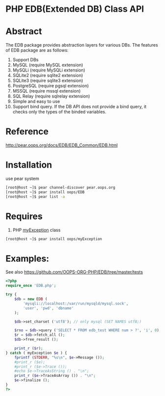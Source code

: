 # PHP EDB(Extended DB) Class API

# Abstract

The EDB package provides abstraction layers for various DBs. The features of EDB package are as follows:

1. Support DBs
 1. MySQL (require MySQL extension)
 2. MySQLi (require MySQLi extension)
 3. SQLite2 (require sqlite2 extension)
 4. SQLite3 (require sqlite3 extension)
 5. PostgreSQL (require pgsql extension)
 6. MSSQL (require mssql extension)
 7. SQL Relay (require sqlrelay extension)
2. Simple and easy to use
3. Support bind query. If the DB API does not provide a bind query, it checks only the types of the binded variables.

# Reference

http://pear.oops.org/docs/EDB/EDB_Common/EDB.html

# Installation

use pear system

```sh
[root@host ~]$ pear channel-discover pear.oops.org
[root@host ~]$ pear install oops/EDB
[root@host ~]$ pear list -a
```

# Requires

1. PHP [myException](https://github.com/OOPS-ORG-PHP/myException) class

```sh
[root@host ~]$ pear install oops/myException
```

# Examples:

See also https://github.com/OOPS-ORG-PHP/EDB/tree/master/tests

```php
<?php
require_once 'EDB.php';

try {
    $db = new EDB (
        'mysqli://localhost:/var/run/mysqld/mysql.sock',
        'user', 'pwd', 'dbname'
    );

    $db->set_charset ('utf8'); // only mysql (SET NAMES utf8;)

    $rno = $db->query ('SELECT * FROM edb_test WHERE num > ?', 'i', 0);
    $r = $db->fetch_all ();
    $db->free_result ();

    print_r ($r);
} catch ( myException $e ) {
    fprintf (STDERR, "%s\n", $e->Message ());
    #print_r ($e);
    #print_r ($e->Trace ());
    #echo $e->TraceAsString () . "\n";
    print_r ($e->TraceAsArray ()) . "\n";
    $e->finalize ();
}
?>
```
